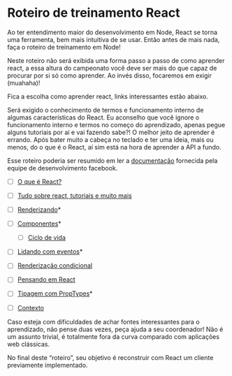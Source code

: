 # Roteiro de treinamento React

Ao ter entendimento maior do desenvolvimento em Node, React se torna uma ferramenta, bem mais intuitiva de se usar. Então antes de mais nada, faça o roteiro de treinamento em Node!

Neste roteiro não será exibida uma forma passo a passo de como aprender react, a essa altura do campeonato você deve ser mais do que capaz de procurar por si só como aprender. Ao invés disso, focaremos em exigir (muahaha)!

Fica a escolha como aprender react, links interessantes estão abaixo.

Será exigido o conhecimento de termos e funcionamento interno de algumas características do React. Eu aconselho que você ignore o funcionamento interno e termos no começo do aprendizado, apenas pegue alguns tutoriais por aí e vai fazendo sabe?! O melhor jeito de aprender é errando. Após bater muito a cabeça no teclado e ter uma ideia, mais ou menos, do o que é o React, aí sim está na hora de aprender a API a fundo.

Esse roteiro poderia ser resumido em ler a [documentação](https://facebook.github.io/react/docs/hello-world.html)  fornecida pela equipe de desenvolvimento facebook.

- [ ] [O que é React?](https://facebook.github.io/react/tutorial/tutorial.html)
- [ ] [Tudo sobre react, tutoriais e muito mais](https://github.com/enaqx/awesome-react)
- [ ] [Renderizando](https://facebook.github.io/react/docs/rendering-elements.html)*
- [ ] [Componentes](https://facebook.github.io/react/docs/components-and-props.html)*
    - [ ] [Ciclo de vida](https://reactjs.org/docs/state-and-lifecycle.html)
- [ ] [Lidando com eventos](https://facebook.github.io/react/docs/handling-events.html)*
- [ ] [Renderização condicional](https://facebook.github.io/react/docs/conditional-rendering.html)
- [ ] [Pensando em React](https://facebook.github.io/react/docs/thinking-in-react.html)
- [ ] [Tipagem com PropTypes](https://facebook.github.io/react/docs/typechecking-with-proptypes.html)*
- [ ] [Contexto](https://facebook.github.io/react/docs/context.html)


Caso esteja com dificuldades de achar fontes interessantes para o aprendizado, não pense duas vezes, peça ajuda a seu coordenador! Não é um assunto trivial, é totalmente fora da curva comparado com aplicações web clássicas.

No final deste “roteiro”, seu objetivo é reconstruir com React um cliente previamente implementado.
